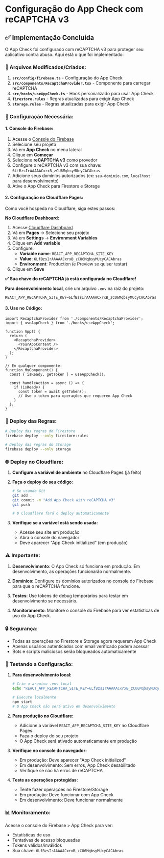 # Configuração do App Check com reCAPTCHA v3

## ✅ Implementação Concluída

O App Check foi configurado com reCAPTCHA v3 para proteger seu aplicativo contra abuso. Aqui está o que foi implementado:

### 📁 Arquivos Modificados/Criados:

1. **`src/config/firebase.ts`** - Configuração do App Check
2. **`src/components/RecaptchaProvider.tsx`** - Componente para carregar reCAPTCHA
3. **`src/hooks/useAppCheck.ts`** - Hook personalizado para usar App Check
4. **`firestore.rules`** - Regras atualizadas para exigir App Check
5. **`storage.rules`** - Regras atualizadas para exigir App Check

### 🔧 Configuração Necessária:

#### 1. Console do Firebase:
1. Acesse o [Console do Firebase](https://console.firebase.google.com)
2. Selecione seu projeto
3. Vá em **App Check** no menu lateral
4. Clique em **Começar**
5. Selecione **reCAPTCHA v3** como provedor
6. Configure o reCAPTCHA v3 com sua chave: `6LfBzsIrAAAAACxrxB_zCU6MqbsyMUcyCACAbras`
7. Adicione seus domínios autorizados (ex: `seu-dominio.com`, `localhost` para desenvolvimento)
8. Ative o App Check para Firestore e Storage

#### 2. Configuração no Cloudflare Pages:
Como você hospeda no Cloudflare, siga estes passos:

**No Cloudflare Dashboard:**
1. Acesse [Cloudflare Dashboard](https://dash.cloudflare.com)
2. Vá em **Pages** → Selecione seu projeto
3. Vá em **Settings** → **Environment Variables**
4. Clique em **Add variable**
5. Configure:
   - **Variable name**: `REACT_APP_RECAPTCHA_SITE_KEY`
   - **Value**: `6LfBzsIrAAAAACxrxB_zCU6MqbsyMUcyCACAbras`
   - **Environment**: Production (e Preview se quiser testar)
6. Clique em **Save**

**✅ Sua chave do reCAPTCHA já está configurada no Cloudflare!**

**Para desenvolvimento local**, crie um arquivo `.env` na raiz do projeto:
```env
REACT_APP_RECAPTCHA_SITE_KEY=6LfBzsIrAAAAACxrxB_zCU6MqbsyMUcyCACAbras
```

#### 3. Uso no Código:

```tsx
import RecaptchaProvider from './components/RecaptchaProvider';
import { useAppCheck } from './hooks/useAppCheck';

function App() {
  return (
    <RecaptchaProvider>
      <YourAppContent />
    </RecaptchaProvider>
  );
}

// Em qualquer componente:
function MyComponent() {
  const { isReady, getToken } = useAppCheck();
  
  const handleAction = async () => {
    if (isReady) {
      const token = await getToken();
      // Use o token para operações que requerem App Check
    }
  };
}
```

### 🚀 Deploy das Regras:

```bash
# Deploy das regras do Firestore
firebase deploy --only firestore:rules

# Deploy das regras do Storage
firebase deploy --only storage
```

### 🌐 Deploy no Cloudflare:

1. **Configure a variável de ambiente** no Cloudflare Pages (já feito)
2. **Faça o deploy do seu código:**
   ```bash
   # Se usando Git
   git add .
   git commit -m "Add App Check with reCAPTCHA v3"
   git push
   
   # O Cloudflare fará o deploy automaticamente
   ```

3. **Verifique se a variável está sendo usada:**
   - Acesse seu site em produção
   - Abra o console do navegador
   - Deve aparecer "App Check initialized" (em produção)

### ⚠️ Importante:

1. **Desenvolvimento**: O App Check só funciona em produção. Em desenvolvimento, as operações funcionarão normalmente.

2. **Domínios**: Configure os domínios autorizados no console do Firebase para que o reCAPTCHA funcione.

3. **Testes**: Use tokens de debug temporários para testar em desenvolvimento se necessário.

4. **Monitoramento**: Monitore o console do Firebase para ver estatísticas de uso do App Check.

### 🔒 Segurança:

- Todas as operações no Firestore e Storage agora requerem App Check
- Apenas usuários autenticados com email verificado podem acessar
- Bots e scripts maliciosos serão bloqueados automaticamente

### 🧪 Testando a Configuração:

1. **Para desenvolvimento local:**
   ```bash
   # Crie o arquivo .env local
   echo "REACT_APP_RECAPTCHA_SITE_KEY=6LfBzsIrAAAAACxrxB_zCU6MqbsyMUcyCACAbras" > .env
   
   # Execute localmente
   npm start
   # O App Check não será ativo em desenvolvimento
   ```

2. **Para produção no Cloudflare:**
   - Adicione a variável `REACT_APP_RECAPTCHA_SITE_KEY` no Cloudflare Pages
   - Faça o deploy do seu projeto
   - O App Check será ativado automaticamente em produção

3. **Verifique no console do navegador:**
   - Em produção: Deve aparecer "App Check initialized"
   - Em desenvolvimento: Sem erros, App Check desabilitado
   - Verifique se não há erros de reCAPTCHA

4. **Teste as operações protegidas:**
   - Tente fazer operações no Firestore/Storage
   - Em produção: Deve funcionar com App Check
   - Em desenvolvimento: Deve funcionar normalmente

### 📊 Monitoramento:

Acesse o console do Firebase > App Check para ver:
- Estatísticas de uso
- Tentativas de acesso bloqueadas
- Tokens válidos/inválidos
- Sua chave: `6LfBzsIrAAAAACxrxB_zCU6MqbsyMUcyCACAbras`
